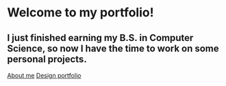 # Welcome to my portfolio!
## I just finished earning my B.S. in Computer Science, so now I have the time to work on some personal projects.
[About me](about.md) [Design portfolio](https://towardsdatascience.com/how-to-build-a-simple-portfolio-website-for-free-f49327675fd9)
